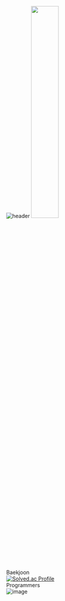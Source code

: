 ![header](https://capsule-render.vercel.app/api?type=wave&color=auto&height=300&section=header&text=Jiwoo%20Shin&fontSize=70)
<a href="https://github.com/anuraghazra/github-readme-stats">
    <img src="https://github-readme-stats.vercel.app/api/top-langs/?username=shinjw01&layout=donut&show_icons=true&theme=material-palenight&hide_border=true&bg_color=20232a&icon_color=58A6FF&text_color=fff&title_color=58A6FF&count_private=true&exclude_repo=Face-Transfer-Application" width=38% />
</a>

Baekjoon <br/>
[![Solved.ac Profile](http://mazassumnida.wtf/api/generate_badge?boj=shinabro0131)](https://solved.ac/shinabro0131)
<br/>
Programmers <br/>
![image](https://github.com/user-attachments/assets/59a93dc6-3dc3-4adb-a3b2-a76dd5ae282f)

